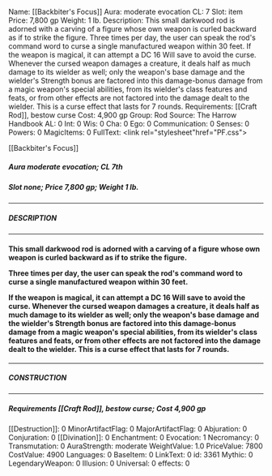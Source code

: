 Name: [[Backbiter's Focus]]
Aura: moderate evocation
CL: 7
Slot: item
Price: 7,800 gp
Weight: 1 lb.
Description: This small darkwood rod is adorned with a carving of a figure whose own weapon is curled backward as if to strike the figure. Three times per day, the user can speak the rod's command word to curse a single manufactured weapon within 30 feet. If the weapon is magical, it can attempt a DC 16 Will save to avoid the curse. Whenever the cursed weapon damages a creature, it deals half as much damage to its wielder as well; only the weapon's base damage and the wielder's Strength bonus are factored into this damage-bonus damage from a magic weapon's special abilities, from its wielder's class features and feats, or from other effects are not factored into the damage dealt to the wielder. This is a curse effect that lasts for 7 rounds.
Requirements: [[Craft Rod]], bestow curse
Cost: 4,900 gp
Group: Rod
Source: The Harrow Handbook
AL: 0
Int: 0
Wis: 0
Cha: 0
Ego: 0
Communication: 0
Senses: 0
Powers: 0
MagicItems: 0
FullText: <link rel="stylesheet"href="PF.css"><div class="heading"><p class="alignleft">[[Backbiter's Focus]]</p><div style="clear: both;"></div></div><div><h5><b>Aura </b>moderate evocation; <b>CL </b>7th</h5><h5><b>Slot </b>none; <b>Price </b>7,800 gp; <b>Weight </b>1 lb.</h5></div><hr/><div><h5><b>DESCRIPTION</b></h5></div><hr/><div><h4><p>This small darkwood rod is adorned with a carving of a figure whose own weapon is curled backward as if to strike the figure.</p><p>Three times per day, the user can speak the rod's command word to curse a single manufactured weapon within 30 feet.</p><p>If the weapon is magical, it can attempt a DC 16 Will save to avoid the curse. Whenever the cursed weapon damages a creature, it deals half as much damage to its wielder as well; only the weapon's base damage and the wielder's Strength bonus are factored into this damage-bonus damage from a magic weapon's special abilities, from its wielder's class features and feats, or from other effects are not factored into the damage dealt to the wielder. This is a curse effect that lasts for 7 rounds.</p></h4></div><hr/><div><h5><b>CONSTRUCTION</b></h5></div><hr/><div><h5><b>Requirements </b>[[Craft Rod]], <i>bestow curse</i>; <b>Cost </b>4,900 gp</h5></div>
[[Destruction]]: 0
MinorArtifactFlag: 0
MajorArtifactFlag: 0
Abjuration: 0
Conjuration: 0
[[Divination]]: 0
Enchantment: 0
Evocation: 1
Necromancy: 0
Transmutation: 0
AuraStrength: moderate
WeightValue: 1.0
PriceValue: 7800
CostValue: 4900
Languages: 0
BaseItem: 0
LinkText: 0
id: 3361
Mythic: 0
LegendaryWeapon: 0
Illusion: 0
Universal: 0
effects: 0
